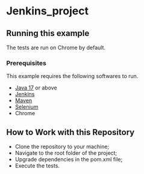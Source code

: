 # Jenkins_project

## Running this example
The tests are run on Chrome by default.

### Prerequisites

This example requires the following softwares to run.

  * [Java 17](https://www.oracle.com/java/technologies/downloads/) or above
  * [Jenkins](https://www.jenkins.io/download/)
  * [Maven](https://maven.apache.org/download.cgi)
  * [Selenium](https://www.selenium.dev/downloads/)
  * Chrome

## How to Work with this Repository

* Clone the repository to your machine;
* Navigate to the root folder of the project;
* Upgrade dependencies in the pom.xml file;
* Execute the tests.
